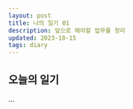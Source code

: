 ```yaml
---
layout: post
title: 나의 일기 01
description: 앞으로 해야할 업무를 정리
updated: 2023-10-15
tags: diary
---
```


## 오늘의 일기

...